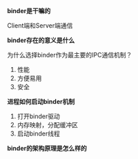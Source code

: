 **binder是干嘛的**

Client端和Server端通信

**binder存在的意义是什么**

为什么选择binder作为最主要的IPC通信机制？

1. 性能
2. 方便易用
3. 安全

**进程如何启动binder机制**

1. 打开binder驱动
2. 内存映射，分配缓冲区
3. 启动binder线程

**binder的架构原理是怎么样的**

